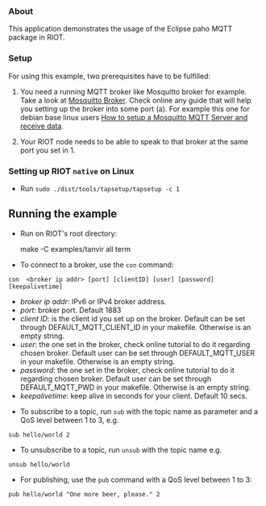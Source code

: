 ### About
This application demonstrates the usage of the Eclipse paho MQTT package in RIOT.

### Setup
For using this example, two prerequisites have to be fulfilled:

1. You need a running MQTT broker like Mosquitto broker for example. Take a look at
[Mosquitto Broker](https://mosquitto.org/). Check online any guide that will
help you setting up the broker into some port (a).
For example this one for debian base linux users
[How to setup a Mosquitto MQTT Server and receive data](https://www.digitalocean.com/community/questions/how-to-setup-a-mosquitto-mqtt-server-and-receive-data-from-owntracks).

2. Your RIOT node needs to be able to speak to that broker at the same port you set in 1.

### Setting up RIOT `native` on Linux
- Run `sudo ./dist/tools/tapsetup/tapsetup -c 1`

## Running the example
- Run on RIOT's root directory:

  make -C examples/tanvir all term

- To connect to a broker, use the `con` command:
```
con  <broker ip addr> [port] [clientID] [user] [password] [keepalivetime]
```
  * *broker ip addr*: IPv6 or IPv4 broker address.
  * *port*: broker port. Default 1883
  * *client ID*: is the client id you set up on the broker. Default can be set
     through DEFAULT_MQTT_CLIENT_ID in your makefile. Otherwise is an empty string.
  * *user*: the one set in the broker, check online tutorial to do it regarding chosen broker.
     Default user can be set through DEFAULT_MQTT_USER in your makefile. Otherwise is an empty string.
  * *password*: the one set in the broker, check online tutorial to do it regarding chosen broker.
     Default user can be set through DEFAULT_MQTT_PWD in your makefile. Otherwise is an empty string.
  * *keepalivetime*: keep alive in seconds for your client. Default 10 secs.

- To subscribe to a topic, run `sub` with the topic name as parameter and a QoS
  level between 1 to 3, e.g.
```
sub hello/world 2
```
- To unsubscribe to a topic, run `unsub` with the topic name e.g.
```
unsub hello/world
```

- For publishing, use the `pub` command with a QoS level between 1 to 3:
```
pub hello/world "One more beer, please." 2
```
